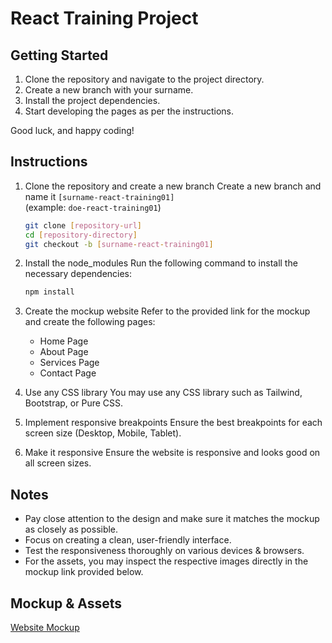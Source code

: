 # React Training Project

## Getting Started

1. Clone the repository and navigate to the project directory.
2. Create a new branch with your surname.
3. Install the project dependencies.
4. Start developing the pages as per the instructions.

Good luck, and happy coding!

## Instructions

1. Clone the repository and create a new branch
   Create a new branch and name it `[surname-react-training01]`  
   (example: `doe-react-training01`)

   ```sh
   git clone [repository-url]
   cd [repository-directory]
   git checkout -b [surname-react-training01]
   ```

2. Install the node_modules
   Run the following command to install the necessary dependencies:

   ```sh
   npm install
   ```

3. Create the mockup website
   Refer to the provided link for the mockup and create the following pages:

   - Home Page
   - About Page
   - Services Page
   - Contact Page

4. Use any CSS library
   You may use any CSS library such as Tailwind, Bootstrap, or Pure CSS.

5. Implement responsive breakpoints
   Ensure the best breakpoints for each screen size (Desktop, Mobile, Tablet).

6. Make it responsive
   Ensure the website is responsive and looks good on all screen sizes.

## Notes

- Pay close attention to the design and make sure it matches the mockup as closely as possible.
- Focus on creating a clean, user-friendly interface.
- Test the responsiveness thoroughly on various devices & browsers.
- For the assets, you may inspect the respective images directly in the mockup link provided below.

## Mockup & Assets

[Website Mockup](https://preview.themeforest.net/item/metize-landing-page-wordpress-theme/full_screen_preview/52251111)
